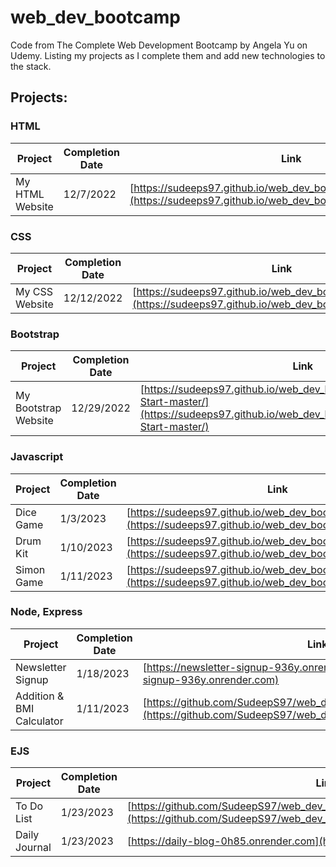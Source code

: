 # web_dev_bootcamp
Code from The Complete Web Development Bootcamp by Angela Yu on Udemy.
Listing my projects as I complete them and add new technologies to the stack.


## Projects:

### HTML
| Project | Completion Date | Link |
|---|---|---|
| My HTML Website | 12/7/2022 | [https://sudeeps97.github.io/web_dev_bootcamp/my_html_website/](https://sudeeps97.github.io/web_dev_bootcamp/my_html_website/) |

### CSS
| Project | Completion Date | Link |
|---|---|---|
| My CSS Website | 12/12/2022 | [https://sudeeps97.github.io/web_dev_bootcamp/my_css_site/](https://sudeeps97.github.io/web_dev_bootcamp/my_css_site/) |

### Bootstrap
| Project | Completion Date | Link |
|---|---|---|
| My Bootstrap Website | 12/29/2022 | [https://sudeeps97.github.io/web_dev_bootcamp/bootstrap/TinDog-Start-master/](https://sudeeps97.github.io/web_dev_bootcamp/bootstrap/TinDog-Start-master/) |

### Javascript
| Project | Completion Date | Link |
|---|---|---|
| Dice Game | 1/3/2023 | [https://sudeeps97.github.io/web_dev_bootcamp/dice_game/](https://sudeeps97.github.io/web_dev_bootcamp/dice_game/) |
| Drum Kit | 1/10/2023 | [https://sudeeps97.github.io/web_dev_bootcamp/drum_kit/](https://sudeeps97.github.io/web_dev_bootcamp/drum_kit/) |
| Simon Game | 1/11/2023 | [https://sudeeps97.github.io/web_dev_bootcamp/simon_game/](https://sudeeps97.github.io/web_dev_bootcamp/simon_game/) |

### Node, Express
| Project | Completion Date | Link |
|---|---|---|
| Newsletter Signup | 1/18/2023 | [https://newsletter-signup-936y.onrender.com](https://newsletter-signup-936y.onrender.com) |
| Addition & BMI Calculator | 1/11/2023 | [https://github.com/SudeepS97/web_dev_bootcamp/tree/main/calculator](https://github.com/SudeepS97/web_dev_bootcamp/tree/main/calculator) |

### EJS
| Project | Completion Date | Link |
|---|---|---|
| To Do List | 1/23/2023 | [https://github.com/SudeepS97/web_dev_bootcamp/tree/main/_testing/todolist_v1/](https://github.com/SudeepS97/web_dev_bootcamp/tree/main/_testing/todolist_v1/) |
| Daily Journal | 1/23/2023 | [https://daily-blog-0h85.onrender.com](https://daily-blog-0h85.onrender.com) |
